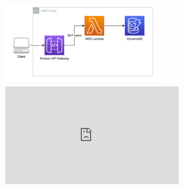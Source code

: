 ![](arcti.png)


<iframe width="560" height="315" src="https://www.youtube.com/embed/W1ZqFMRJpuI?si=3o1BqQDPiFkOG_dH" title="YouTube video player" frameborder="0" allow="accelerometer; autoplay; clipboard-write; encrypted-media; gyroscope; picture-in-picture; web-share" referrerpolicy="strict-origin-when-cross-origin" allowfullscreen></iframe>